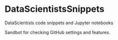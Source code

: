 # DataScientistsSnippets
DataScientists code snippets and Jupyter notebooks

Sandbot for checking GitHub settings and features.
